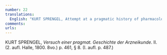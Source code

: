 ```yaml
---
number: 22
translations:
  English: "KURT SPRENGEL, Attempt at a pragmatic history of pharmacology. II. (2nd edition Halle, 1800. 8vo.) p. 461, § 8. (1st edition, p. 487.) [Trans. J. Bain]"
comments:
urls:
---
```


KURT SPRENGEL, <em>Versuch einer  pragmat. Geschichte der Arzneikunde</em>. II. (2. aufl. Halle, 1800. 8vo.) p. 461, § 8. (I. aufl. p. 487.)
